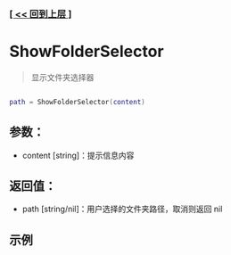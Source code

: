### [[ << 回到上层 ]](README.md)

# ShowFolderSelector

> 显示文件夹选择器

```lua

path = ShowFolderSelector(content)

```

## 参数：

+ content [string]：提示信息内容

## 返回值：

+ path [string/nil]：用户选择的文件夹路径，取消则返回 nil

## 示例

```lua

```